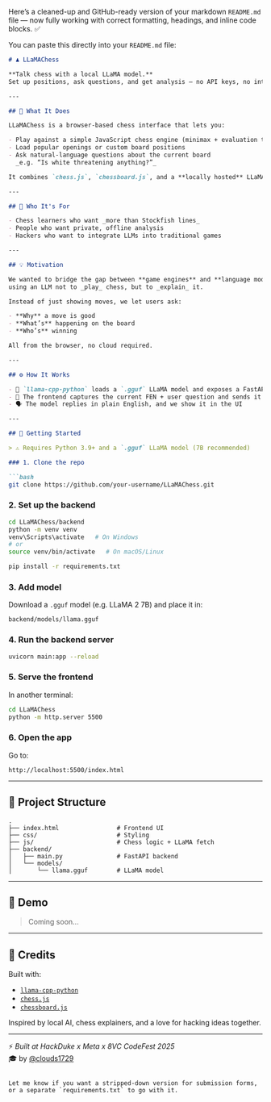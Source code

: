 Here’s a cleaned-up and GitHub-ready version of your markdown `README.md` file — now fully working with correct formatting, headings, and inline code blocks. ✅

You can paste this directly into your `README.md` file:

```markdown
# ♟️ LLaMAChess

**Talk chess with a local LLaMA model.**  
Set up positions, ask questions, and get analysis — no API keys, no internet required.

---

## 🧠 What It Does

LLaMAChess is a browser-based chess interface that lets you:

- Play against a simple JavaScript chess engine (minimax + evaluation tables)
- Load popular openings or custom board positions
- Ask natural-language questions about the current board  
  _e.g. “Is white threatening anything?”_

It combines `chess.js`, `chessboard.js`, and a **locally hosted** LLaMA 2 model served via FastAPI and `llama-cpp-python`.

---

## 👥 Who It's For

- Chess learners who want _more than Stockfish lines_
- People who want private, offline analysis
- Hackers who want to integrate LLMs into traditional games

---

## 💡 Motivation

We wanted to bridge the gap between **game engines** and **language models** —  
using an LLM not to _play_ chess, but to _explain_ it.

Instead of just showing moves, we let users ask:

- **Why** a move is good  
- **What’s** happening on the board  
- **Who’s** winning

All from the browser, no cloud required.

---

## ⚙️ How It Works

- 🧠 `llama-cpp-python` loads a `.gguf` LLaMA model and exposes a FastAPI `/ask` endpoint  
- 🧩 The frontend captures the current FEN + user question and sends it to the backend  
- 🗣️ The model replies in plain English, and we show it in the UI

---

## 🚀 Getting Started

> ⚠️ Requires Python 3.9+ and a `.gguf` LLaMA model (7B recommended)

### 1. Clone the repo

```bash
git clone https://github.com/your-username/LLaMAChess.git
```

### 2. Set up the backend

```bash
cd LLaMAChess/backend
python -m venv venv
venv\Scripts\activate   # On Windows
# or
source venv/bin/activate   # On macOS/Linux

pip install -r requirements.txt
```

### 3. Add model

Download a `.gguf` model (e.g. LLaMA 2 7B) and place it in:

```
backend/models/llama.gguf
```

### 4. Run the backend server

```bash
uvicorn main:app --reload
```

### 5. Serve the frontend

In another terminal:

```bash
cd LLaMAChess
python -m http.server 5500
```

### 6. Open the app

Go to:

```
http://localhost:5500/index.html
```

---

## 📁 Project Structure

```
.
├── index.html                # Frontend UI
├── css/                      # Styling
├── js/                       # Chess logic + LLaMA fetch
├── backend/
│   ├── main.py               # FastAPI backend
│   └── models/
│       └── llama.gguf        # LLaMA model
```

---

## 🎥 Demo

> Coming soon...

---

## 🙏 Credits

Built with:

- [`llama-cpp-python`](https://github.com/abetlen/llama-cpp-python)
- [`chess.js`](https://github.com/jhlywa/chess.js/)
- [`chessboard.js`](https://github.com/oakmac/chessboardjs)

Inspired by local AI, chess explainers, and a love for hacking ideas together.

---

⚡ _Built at HackDuke x Meta x 8VC CodeFest 2025_  
🎓 by [@clouds1729](https://github.com/clouds1729)
```

Let me know if you want a stripped-down version for submission forms, or a separate `requirements.txt` to go with it.
